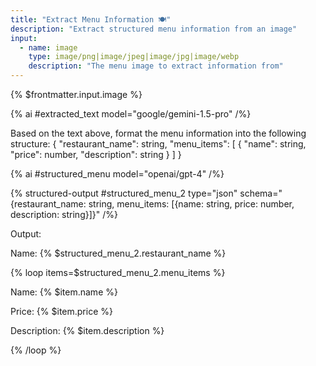 ```yaml
---
title: "Extract Menu Information 🍽️"
description: "Extract structured menu information from an image"
input:
  - name: image
    type: image/png|image/jpeg|image/jpg|image/webp
    description: "The menu image to extract information from"
---
```


{% $frontmatter.input.image %}

<!-- First we'll extract the text from the image using Gemini -->

{% ai #extracted_text model="google/gemini-1.5-pro" /%}

<!-- Now we'll structure the extracted text into a specific JSON format -->

Based on the text above, format the menu information into the following structure:
{
  "restaurant_name": string,
  "menu_items": [
    {
      "name": string,
      "price": number,
      "description": string
    }
  ]
}

{% ai #structured_menu model="openai/gpt-4" /%}

<!-- OR -->

{% structured-output #structured_menu_2 type="json" schema="{restaurant_name: string, menu_items: [{name: string, price: number, description: string}]}" /%}

Output: 

Name: {% $structured_menu_2.restaurant_name %}

{% loop items=$structured_menu_2.menu_items %}

Name: {% $item.name %}

Price: {% $item.price %}

Description: {% $item.description %}

{% /loop %}


